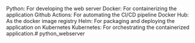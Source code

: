 Python: For developing the web server
Docker: For containerizing the application
Github Actions: For automating the CI/CD pipeline
Docker Hub: As the docker image registry
Helm: For packaging and deploying the application on  Kubernetes
Kubernetes: For orchestrating the containerized application.# python_webserver
